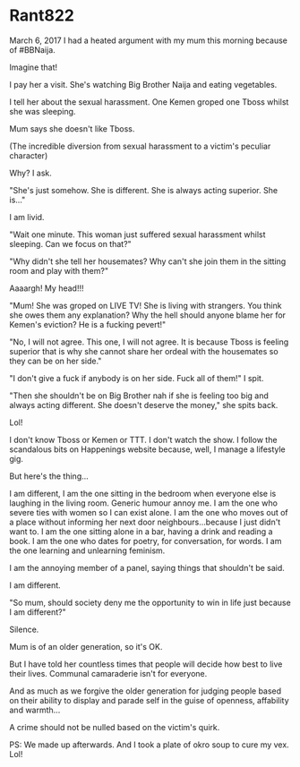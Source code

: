 # Rant822



March 6, 2017
I had a heated argument with my mum this morning because of #BBNaija.

Imagine that!

I pay her a visit. She's watching Big Brother Naija and eating vegetables. 

I tell her about the sexual harassment. One Kemen groped one Tboss whilst she was sleeping.

Mum says she doesn't like Tboss. 

(The incredible diversion from sexual harassment to a victim's peculiar character)

Why? I ask.

"She's just somehow. She is different. She is always acting superior. She is..."

I am livid. 

"Wait one minute. This woman just suffered sexual harassment whilst sleeping. Can we focus on that?"

"Why didn't she tell her housemates? Why can't she join them in the sitting room and play with them?"

Aaaargh! My head!!!

"Mum! She was groped on LIVE TV! She is living with strangers. You think she owes them any explanation? Why the hell should anyone blame her for Kemen's eviction? He is a fucking pevert!"

"No, I will not agree. This one, I will not agree. It is because Tboss is feeling superior that is why she cannot share her ordeal with the housemates so they can be on her side."

"I don't give a fuck if anybody is on her side. Fuck all of them!" I spit. 

"Then she shouldn't be on Big Brother nah if she is feeling too big and always acting different. She doesn't deserve the money," she spits back.

Lol!

I don't know Tboss or Kemen or TTT. I don't watch the show. I follow the scandalous bits on Happenings website because, well, I manage a lifestyle gig.

But here's the thing... 

I am different, I am the one sitting in the bedroom when everyone else is laughing in the living room. Generic humour annoy me. I am the one who severe ties with women so I can exist alone. I am the one who moves out of a place without informing her next door neighbours...because I just didn't want to. I am the one sitting alone in a bar, having a drink and reading a book. I am the one who dates for poetry, for conversation, for words. I am the one learning and unlearning feminism. 

I am the annoying member of a panel, saying things that shouldn't be said. 

I am different. 

"So mum, should society deny me the opportunity to win in life just because I am different?"

Silence. 

Mum is of an older generation, so it's OK. 

But I have told her countless times that people will decide how best to live their lives. Communal camaraderie isn't for everyone.

And as much as we forgive the older generation for judging people based on their ability to display and parade self in the guise of openness, affability and warmth... 

A crime should not be nulled based on the victim's quirk.

PS: We made up afterwards. And I took a plate of okro soup to cure my vex. Lol!
